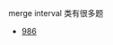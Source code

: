 
merge interval 类有很多题

* [986](https://leetcode.com/problems/interval-list-intersections/description/)